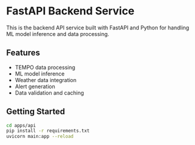# FastAPI Backend Service

This is the backend API service built with FastAPI and Python for handling ML model inference and data processing.

## Features
- TEMPO data processing
- ML model inference
- Weather data integration
- Alert generation
- Data validation and caching

## Getting Started

```bash
cd apps/api
pip install -r requirements.txt
uvicorn main:app --reload
```
